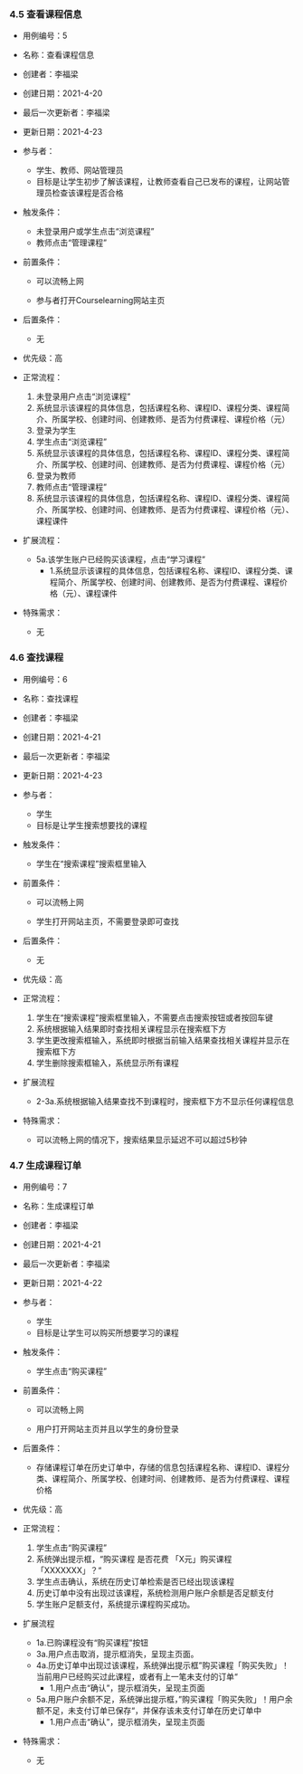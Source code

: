 ### 4.5 查看课程信息

- 用例编号：5

- 名称：查看课程信息

- 创建者：李福梁

- 创建日期：2021-4-20

- 最后一次更新者：李福梁

- 更新日期：2021-4-23

- 参与者：
  - 学生、教师、网站管理员
  - 目标是让学生初步了解该课程，让教师查看自己已发布的课程，让网站管理员检查该课程是否合格

- 触发条件：
  - 未登录用户或学生点击“浏览课程”
  - 教师点击“管理课程”
  
- 前置条件：
  
  - 可以流畅上网
  
  - 参与者打开Courselearning网站主页
  
- 后置条件：
  
  - 无
  
- 优先级：高

- 正常流程：
  1. 未登录用户点击“浏览课程”
  2. 系统显示该课程的具体信息，包括课程名称、课程ID、课程分类、课程简介、所属学校、创建时间、创建教师、是否为付费课程、课程价格（元）
  4. 登录为学生
  5. 学生点击“浏览课程”
  6. 系统显示该课程的具体信息，包括课程名称、课程ID、课程分类、课程简介、所属学校、创建时间、创建教师、是否为付费课程、课程价格（元）
  8. 登录为教师
  9. 教师点击“管理课程”
  10. 系统显示该课程的具体信息，包括课程名称、课程ID、课程分类、课程简介、所属学校、创建时间、创建教师、是否为付费课程、课程价格（元）、课程课件
  
- 扩展流程：
  - 5a.该学生账户已经购买该课程，点击“学习课程”
    - 1.系统显示该课程的具体信息，包括课程名称、课程ID、课程分类、课程简介、所属学校、创建时间、创建教师、是否为付费课程、课程价格（元）、课程课件

- 特殊需求：
  
  - 无

### 4.6 查找课程

- 用例编号：6

- 名称：查找课程

- 创建者：李福梁

- 创建日期：2021-4-21

- 最后一次更新者：李福梁

- 更新日期：2021-4-23

- 参与者：

  - 学生
  - 目标是让学生搜索想要找的课程

- 触发条件：

  - 学生在“搜索课程”搜索框里输入

- 前置条件：

  - 可以流畅上网

  - 学生打开网站主页，不需要登录即可查找

- 后置条件：

  - 无

- 优先级：高

- 正常流程：	

  1. 学生在“搜索课程”搜索框里输入，不需要点击搜索按钮或者按回车键
  2. 系统根据输入结果即时查找相关课程显示在搜索框下方
  3. 学生更改搜索框输入，系统即时根据当前输入结果查找相关课程并显示在搜索框下方
  4. 学生删除搜索框输入，系统显示所有课程

- 扩展流程	

  - 2-3a.系统根据输入结果查找不到课程时，搜索框下方不显示任何课程信息

- 特殊需求：

  - 可以流畅上网的情况下，搜索结果显示延迟不可以超过5秒钟

### 4.7 生成课程订单

- 用例编号：7

- 名称：生成课程订单

- 创建者：李福梁

- 创建日期：2021-4-21

- 最后一次更新者：李福梁

- 更新日期：2021-4-22

- 参与者：

  - 学生
  - 目标是让学生可以购买所想要学习的课程

- 触发条件：

  - 学生点击“购买课程”

- 前置条件：

  - 可以流畅上网

  - 用户打开网站主页并且以学生的身份登录

- 后置条件：

  - 存储课程订单在历史订单中，存储的信息包括课程名称、课程ID、课程分类、课程简介、所属学校、创建时间、创建教师、是否为付费课程、课程价格

- 优先级：高

- 正常流程：

  1. 学生点击“购买课程”
  2. 系统弹出提示框，“购买课程  是否花费 「X元」购买课程 「XXXXXXX」？“
  3. 学生点击确认，系统在历史订单检索是否已经出现该课程
  4. 历史订单中没有出现过该课程，系统检测用户账户余额是否足额支付
  5. 学生账户足额支付，系统提示课程购买成功。

- 扩展流程	

  - 1a.已购课程没有“购买课程”按钮
  - 3a.用户点击取消，提示框消失，呈现主页面。
  - 4a.历史订单中出现过该课程，系统弹出提示框”购买课程「购买失败」！当前用户已经购买过此课程，或者有上一笔未支付的订单“
    - 1.用户点击“确认”，提示框消失，呈现主页面
  - 5a.用户账户余额不足，系统弹出提示框，”购买课程「购买失败」！用户余额不足，未支付订单已保存“，并保存该未支付订单在历史订单中
    - 1.用户点击“确认”，提示框消失，呈现主页面

- 特殊需求：

  - 无
